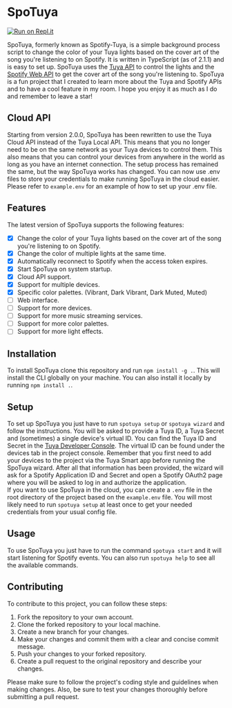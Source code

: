 # SpoTuya

[![Run on Repl.it](https://replit.com/badge/github/xbl4z3r/spotuya)](https://replit.com/new/github/xbl4z3r/spotuya)

SpoTuya, formerly known as Spotify-Tuya, is a simple background process script to change the color of your Tuya lights
based on the cover art
of the song you're listening to on Spotify. It is written in TypeScript (as of 2.1.1) and is easy to set up. SpoTuya
uses
the [Tuya API](https://developer.tuya.com/en/docs/cloud/cloudapi?id=K9i5ql6waswzq) to control the lights and
the [Spotify Web API](https://developer.spotify.com/documentation/web-api/) to get the cover art of the song you're
listening to. SpoTuya is a fun project that I created to learn more about the Tuya and Spotify APIs and to have a cool
feature in my room. I hope you enjoy it as much as I do and remember to leave a star!
<br>

## Cloud API

Starting from version 2.0.0, SpoTuya has been rewritten to use the Tuya Cloud API instead of the Tuya Local API. This
means that you no longer need to be on the same network as your Tuya devices to control them. This also means that you
can control your devices from anywhere in the world as long as you have an internet connection. The setup process has
remained the same, but the way SpoTuya works has changed. You can now use .env files to store your credentials to
make running SpoTuya in the cloud easier. Please refer to `example.env` for an example of how to set up your .env file.
<br>

## Features

The latest version of SpoTuya supports the following features:

- [x] Change the color of your Tuya lights based on the cover art of the song you're listening to on Spotify.
- [x] Change the color of multiple lights at the same time.
- [x] Automatically reconnect to Spotify when the access token expires.
- [x] Start SpoTuya on system startup.
- [x] Cloud API support.
- [x] Support for multiple devices.
- [x] Specific color palettes. (Vibrant, Dark Vibrant, Dark Muted, Muted)
- [ ] Web interface.
- [ ] Support for more devices.
- [ ] Support for more music streaming services.
- [ ] Support for more color palettes.
- [ ] Support for more light effects.
  <br>

## Installation

To install SpoTuya clone this repository and run `npm install -g .`. This will install the CLI globally on your machine.
You can also install it locally by running `npm install .`.
<br>

## Setup

To set up SpoTuya you just have to run `spotuya setup` or `spotuya wizard` and follow the instructions. You will be
asked
to provide a Tuya ID, a Tuya Secret and (sometimes) a single device's virtual ID. You can find the Tuya ID and Secret in
the [Tuya Developer Console](https://iot.tuya.com/cloud). The virtual ID can be found under the devices tab in the
project console. Remember that you first need to add your devices to the project via the Tuya Smart app before running
the SpoTuya wizard. After all that information has been provided, the wizard will ask for a Spotify Application ID and
Secret and open a Spotify OAuth2 page where you will be asked to log in and authorize the application.<br>
If you want to use SpoTuya in the cloud, you can create a `.env` file in the root directory of the project based on the
`example.env` file. You will most likely need to run `spotuya setup` at least once to get your needed credentials from
your usual config file.
<br>

## Usage

To use SpoTuya you just have to run the command `spotuya start` and it will start listening for Spotify events. You can
also run `spotuya help` to see all the available commands.
<br>

## Contributing

To contribute to this project, you can follow these steps:

1. Fork the repository to your own account.
2. Clone the forked repository to your local machine.
3. Create a new branch for your changes.
4. Make your changes and commit them with a clear and concise commit message.
5. Push your changes to your forked repository.
6. Create a pull request to the original repository and describe your changes.

Please make sure to follow the project's coding style and guidelines when making changes. Also, be sure to test your
changes thoroughly before submitting a pull request.
